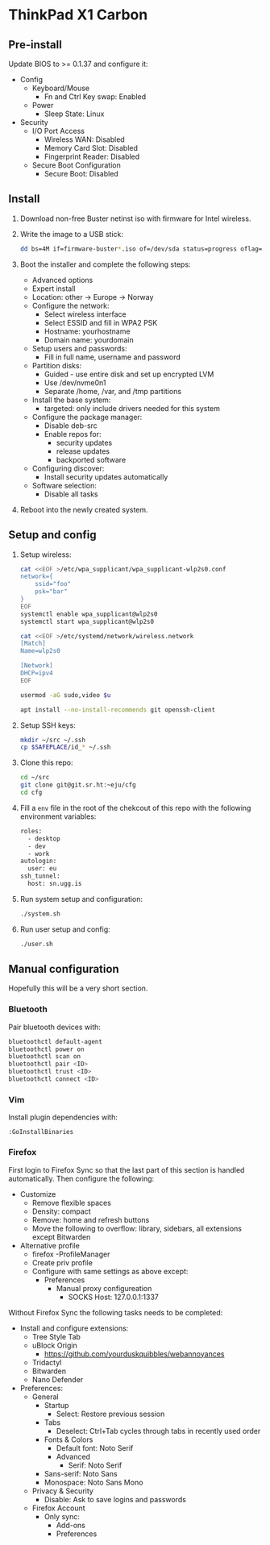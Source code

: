 ThinkPad X1 Carbon
==================

Pre-install
-----------

Update BIOS to >= 0.1.37 and configure it:

- Config
  - Keyboard/Mouse
    - Fn and Ctrl Key swap: Enabled
  - Power
    - Sleep State: Linux
- Security
  - I/O Port Access
    - Wireless WAN: Disabled
    - Memory Card Slot: Disabled
    - Fingerprint Reader: Disabled
  - Secure Boot Configuration
    - Secure Boot: Disabled

Install
-------

1. Download non-free Buster netinst iso with firmware for Intel wireless.
2. Write the image to a USB stick:

    ```sh
    dd bs=4M if=firmware-buster*.iso of=/dev/sda status=progress oflag=sync
    ```
3. Boot the installer and complete the following steps:
    - Advanced options
    - Expert install
    - Location: other -> Europe -> Norway
    - Configure the network:
        - Select wireless interface
        - Select ESSID and fill in WPA2 PSK
        - Hostname: yourhostname
        - Domain name: yourdomain
    - Setup users and passwords:
      - Fill in full name, username and password
    - Partition disks:
        - Guided - use entire disk and set up encrypted LVM
        - Use /dev/nvme0n1
        - Separate /home, /var, and /tmp partitions
    - Install the base system:
        - targeted: only include drivers needed for this system
    - Configure the package manager:
        - Disable deb-src
        - Enable repos for:
            - security updates
            - release updates
            - backported software
    - Configuring discover:
        - Install security updates automatically
    - Software selection:
        - Disable all tasks

4. Reboot into the newly created system.

Setup and config
----------------

1. Setup wireless:

    ```sh
    cat <<EOF >/etc/wpa_supplicant/wpa_supplicant-wlp2s0.conf
    network={
        ssid="foo"
        psk="bar"
    }
    EOF
    systemctl enable wpa_supplicant@wlp2s0
    systemctl start wpa_supplicant@wlp2s0

    cat <<EOF >/etc/systemd/network/wireless.network
    [Match]
    Name=wlp2s0

    [Network]
    DHCP=ipv4
    EOF

    usermod -aG sudo,video $u

    apt install --no-install-recommends git openssh-client
    ```

2. Setup SSH keys:

    ```sh
    mkdir ~/src ~/.ssh
    cp $SAFEPLACE/id_* ~/.ssh
    ```

3. Clone this repo:

    ```sh
    cd ~/src
    git clone git@git.sr.ht:~eju/cfg
    cd cfg
    ```

4. Fill a `env` file in the root of the chekcout of this repo
with the following environment variables:

    ```sh
    roles:
      - desktop
      - dev
      - work
    autologin:
      user: eu
    ssh_tunnel:
      host: sn.ugg.is
    ```

5. Run system setup and configuration:

    ```sh
    ./system.sh
    ```

6. Run user setup and config:

    ```sh
    ./user.sh
    ```

Manual configuration
--------------------

Hopefully this will be a very short section.

### Bluetooth

Pair bluetooth devices with:

```sh
bluetoothctl default-agent
bluetoothctl power on
bluetoothctl scan on
bluetoothctl pair <ID>
bluetoothctl trust <ID>
bluetoothctl connect <ID>
```

### Vim

Install plugin dependencies with:

```vim
:GoInstallBinaries
```

### Firefox

First login to Firefox Sync so that the last part of this
section is handled automatically. Then configure the following:

- Customize
  - Remove flexible spaces
  - Density: compact
  - Remove: home and refresh buttons
  - Move the following to overflow: library, sidebars, all extensions
    except Bitwarden
- Alternative profile
  - firefox -ProfileManager
  - Create priv profile
  - Configure with same settings as above except:
    - Preferences
      - Manual proxy configureation
        - SOCKS Host: 127.0.0.1:1337

Without Firefox Sync the following tasks needs to be completed:

- Install and configure extensions:
  - Tree Style Tab
  - uBlock Origin
    - https://github.com/yourduskquibbles/webannoyances
  - Tridactyl
  - Bitwarden
  - Nano Defender
- Preferences:
  - General
    - Startup
      - Select: Restore previous session
    - Tabs
      - Deselect: Ctrl+Tab cycles through tabs in recently used order
    - Fonts & Colors
      - Default font: Noto Serif
      - Advanced
        - Serif: Noto Serif
	- Sans-serif: Noto Sans
	- Monospace: Noto Sans Mono
  - Privacy & Security
    - Disable: Ask to save logins and passwords
  - Firefox Account
    - Only sync:
      - Add-ons
      - Preferences
